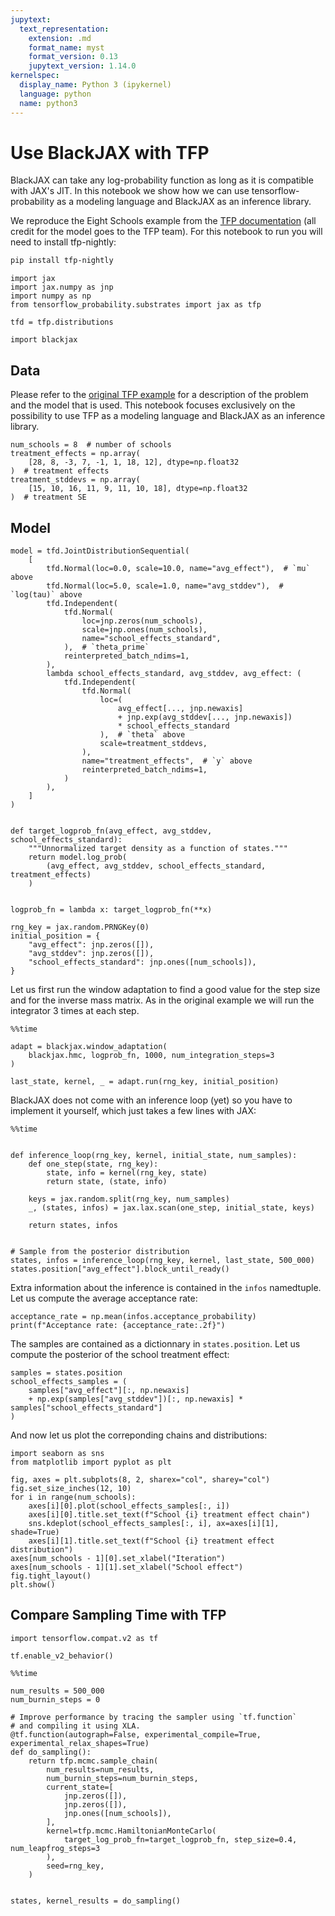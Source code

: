 ```yaml
---
jupytext:
  text_representation:
    extension: .md
    format_name: myst
    format_version: 0.13
    jupytext_version: 1.14.0
kernelspec:
  display_name: Python 3 (ipykernel)
  language: python
  name: python3
---
```


# Use BlackJAX with TFP

BlackJAX can take any log-probability function as long as it is compatible with JAX's JIT. In this notebook we show how we can use tensorflow-probability as a modeling language and BlackJAX as an inference library.

We reproduce the Eight Schools example from the [TFP documentation](https://www.tensorflow.org/probability/examples/Eight_Schools) (all credit for the model goes to the TFP team). For this notebook to run you will need to install tfp-nightly:

```bash
pip install tfp-nightly
```

```{code-cell} ipython3
import jax
import jax.numpy as jnp
import numpy as np
from tensorflow_probability.substrates import jax as tfp

tfd = tfp.distributions

import blackjax
```

## Data

Please refer to the [original TFP example](https://www.tensorflow.org/probability/examples/Eight_Schools) for a description of the problem and the model that is used. This notebook focuses exclusively on the possibility to use TFP as a modeling language and BlackJAX as an inference library.

```{code-cell} ipython3
num_schools = 8  # number of schools
treatment_effects = np.array(
    [28, 8, -3, 7, -1, 1, 18, 12], dtype=np.float32
)  # treatment effects
treatment_stddevs = np.array(
    [15, 10, 16, 11, 9, 11, 10, 18], dtype=np.float32
)  # treatment SE
```

## Model

```{code-cell} ipython3
model = tfd.JointDistributionSequential(
    [
        tfd.Normal(loc=0.0, scale=10.0, name="avg_effect"),  # `mu` above
        tfd.Normal(loc=5.0, scale=1.0, name="avg_stddev"),  # `log(tau)` above
        tfd.Independent(
            tfd.Normal(
                loc=jnp.zeros(num_schools),
                scale=jnp.ones(num_schools),
                name="school_effects_standard",
            ),  # `theta_prime`
            reinterpreted_batch_ndims=1,
        ),
        lambda school_effects_standard, avg_stddev, avg_effect: (
            tfd.Independent(
                tfd.Normal(
                    loc=(
                        avg_effect[..., jnp.newaxis]
                        + jnp.exp(avg_stddev[..., jnp.newaxis])
                        * school_effects_standard
                    ),  # `theta` above
                    scale=treatment_stddevs,
                ),
                name="treatment_effects",  # `y` above
                reinterpreted_batch_ndims=1,
            )
        ),
    ]
)


def target_logprob_fn(avg_effect, avg_stddev, school_effects_standard):
    """Unnormalized target density as a function of states."""
    return model.log_prob(
        (avg_effect, avg_stddev, school_effects_standard, treatment_effects)
    )


logprob_fn = lambda x: target_logprob_fn(**x)
```

```{code-cell} ipython3
rng_key = jax.random.PRNGKey(0)
initial_position = {
    "avg_effect": jnp.zeros([]),
    "avg_stddev": jnp.zeros([]),
    "school_effects_standard": jnp.ones([num_schools]),
}
```

Let us first run the window adaptation to find a good value for the step size and for the inverse mass matrix. As in the original example we will run the integrator 3 times at each step.

```{code-cell} ipython3
%%time

adapt = blackjax.window_adaptation(
    blackjax.hmc, logprob_fn, 1000, num_integration_steps=3
)

last_state, kernel, _ = adapt.run(rng_key, initial_position)
```

BlackJAX does not come with an inference loop (yet) so you have to implement it yourself, which just takes a few lines with JAX:

```{code-cell} ipython3
%%time


def inference_loop(rng_key, kernel, initial_state, num_samples):
    def one_step(state, rng_key):
        state, info = kernel(rng_key, state)
        return state, (state, info)

    keys = jax.random.split(rng_key, num_samples)
    _, (states, infos) = jax.lax.scan(one_step, initial_state, keys)

    return states, infos


# Sample from the posterior distribution
states, infos = inference_loop(rng_key, kernel, last_state, 500_000)
states.position["avg_effect"].block_until_ready()
```

Extra information about the inference is contained in the `infos` namedtuple. Let us compute the average acceptance rate:

```{code-cell} ipython3
acceptance_rate = np.mean(infos.acceptance_probability)
print(f"Acceptance rate: {acceptance_rate:.2f}")
```

The samples are contained as a dictionnary in `states.position`. Let us compute the posterior of the school treatment effect:

```{code-cell} ipython3
samples = states.position
school_effects_samples = (
    samples["avg_effect"][:, np.newaxis]
    + np.exp(samples["avg_stddev"])[:, np.newaxis] * samples["school_effects_standard"]
)
```

And now let us plot the correponding chains and distributions:

```{code-cell} ipython3
import seaborn as sns
from matplotlib import pyplot as plt

fig, axes = plt.subplots(8, 2, sharex="col", sharey="col")
fig.set_size_inches(12, 10)
for i in range(num_schools):
    axes[i][0].plot(school_effects_samples[:, i])
    axes[i][0].title.set_text(f"School {i} treatment effect chain")
    sns.kdeplot(school_effects_samples[:, i], ax=axes[i][1], shade=True)
    axes[i][1].title.set_text(f"School {i} treatment effect distribution")
axes[num_schools - 1][0].set_xlabel("Iteration")
axes[num_schools - 1][1].set_xlabel("School effect")
fig.tight_layout()
plt.show()
```

## Compare Sampling Time with TFP

```{code-cell} ipython3
import tensorflow.compat.v2 as tf

tf.enable_v2_behavior()
```

```{code-cell} ipython3
%%time

num_results = 500_000
num_burnin_steps = 0

# Improve performance by tracing the sampler using `tf.function`
# and compiling it using XLA.
@tf.function(autograph=False, experimental_compile=True, experimental_relax_shapes=True)
def do_sampling():
    return tfp.mcmc.sample_chain(
        num_results=num_results,
        num_burnin_steps=num_burnin_steps,
        current_state=[
            jnp.zeros([]),
            jnp.zeros([]),
            jnp.ones([num_schools]),
        ],
        kernel=tfp.mcmc.HamiltonianMonteCarlo(
            target_log_prob_fn=target_logprob_fn, step_size=0.4, num_leapfrog_steps=3
        ),
        seed=rng_key,
    )


states, kernel_results = do_sampling()
```
